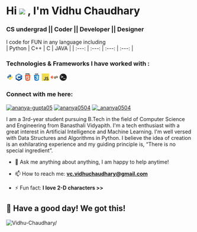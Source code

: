 <h1 align="left">Hi <img src="https://github.com/TheDudeThatCode/TheDudeThatCode/blob/master/Assets/Hi.gif" width="26px"> , I'm Vidhu Chaudhary </h1>

<h3 align="left">CS undergrad || Coder || Developer || Designer</h3>

I code for FUN in any language including   
| Python | C++ | C | JAVA |
 | :---: | :---: | :---: | :---: | 
 

### Technologies & Frameworks I have worked with : 

<code><img height="20" src="https://raw.githubusercontent.com/github/explore/80688e429a7d4ef2fca1e82350fe8e3517d3494d/topics/python/python.png"></code>
<code><img height="20" src="https://raw.githubusercontent.com/github/explore/80688e429a7d4ef2fca1e82350fe8e3517d3494d/topics/cpp/cpp.png"></code>
<code><img height="20" src="https://raw.githubusercontent.com/github/explore/80688e429a7d4ef2fca1e82350fe8e3517d3494d/topics/html/html.png"></code>
<code><img height="20" src="https://raw.githubusercontent.com/github/explore/5c058a388828bb5fde0bcafd4bc867b5bb3f26f3/topics/css/css.png"></code>
<code><img height="20" src="https://raw.githubusercontent.com/github/explore/80688e429a7d4ef2fca1e82350fe8e3517d3494d/topics/javascript/javascript.png"></code>
<code><img height="20" src="https://raw.githubusercontent.com/github/explore/80688e429a7d4ef2fca1e82350fe8e3517d3494d/topics/git/git.png"></code>
<code><img height="20" src="https://raw.githubusercontent.com/github/explore/80688e429a7d4ef2fca1e82350fe8e3517d3494d/topics/terminal/terminal.png"></code>


### Connect with me here:  
<p align="left">
<a href="https://linkedin.com/in/vidhuchaudhary" target="blank"><img align="center" src="https://raw.githubusercontent.com/rahuldkjain/github-profile-readme-generator/master/src/images/icons/Social/linked-in-alt.svg" alt="ananya-gupta05" height="30" width="40" /></a>
<a href="https://twitter.com/Vidhhues" target="blank"><img align="center" src="https://raw.githubusercontent.com/rahuldkjain/github-profile-readme-generator/master/src/images/icons/Social/twitter.svg" alt="ananya0504" height="30" width="40" /></a>
<a href="https://instagram.com/vidhhues" target="blank"><img align="center" src="https://raw.githubusercontent.com/rahuldkjain/github-profile-readme-generator/master/src/images/icons/Social/instagram.svg" alt="_ananya0504" height="30" width="40" /></a>
</p>


I am a 3rd-year student pursuing B.Tech in the field of Computer Science and Engineering from Banasthali Vidyapith. I'm a tech enthusiast with a great interest in Artificial Intelligence and Machine Learning. I'm well versed with Data Structures and Algorithms in Python. I believe the idea of creation is an exhilarating experience and my guiding principle is, “There is no special ingredient”.

- 💬 Ask me anything about anything, I am happy to help anytime!

- 📫 How to reach me: **vc.vidhuchaudhary@gmail.com**

- ⚡ Fun fact: **I love 2-D characters >>**

## :rainbow: Have a good day! We got this!

<p align="left"> <img src=https://komarev.com/ghpvc/?username=Vidhu-Chaudhary alt=Vidhu-Chaudhary/></p>

